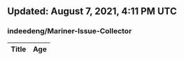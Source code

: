 ## Updated: August 7, 2021, 4:11 PM UTC


### indeedeng/Mariner-Issue-Collector
|**Title**|**Age**|
|:----|:----|